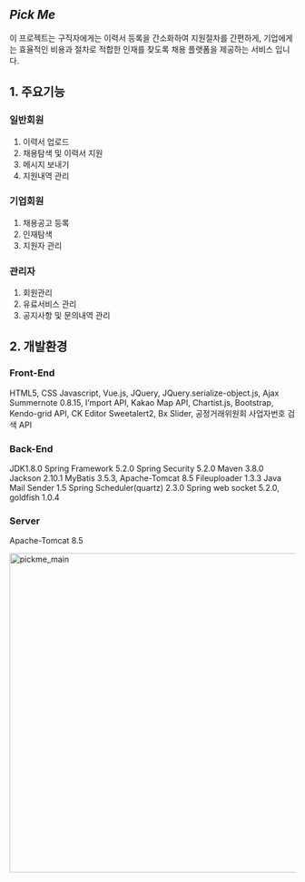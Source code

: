 ## _Pick Me_

 이 프로젝트는 구직자에게는 이력서 등록을 간소화하여 지원절차를 간편하게, 기업에게는 효율적인 비용과 절차로 적합한 인재를 찾도록 채용 플랫폼을 제공하는 서비스 입니다.

 ## 1. 주요기능
 ### 일반회원
 1. 이력서 업로드
 2. 채용탐색 및 이력서 지원
 3. 메시지 보내기
 4. 지원내역 관리

 ### 기업회원
 1. 채용공고 등록
 2. 인재탐색
 3. 지원자 관리

 ### 관리자
 1. 회원관리
 2. 유료서비스 관리
 3. 공지사항 및 문의내역 관리

## 2. 개발환경
### Front-End
HTML5, CSS
Javascript, Vue.js, JQuery, JQuery.serialize-object.js, Ajax
Summernote 0.8.15, I’mport API, Kakao Map API, Chartist.js, Bootstrap, Kendo-grid API, CK Editor
Sweetalert2, Bx Slider, 공정거래위원회 사업자번호 검색 API

### Back-End
JDK1.8.0
Spring Framework 5.2.0
Spring Security 5.2.0
Maven 3.8.0
Jackson 2.10.1
MyBatis 3.5.3,
Apache-Tomcat 8.5
Fileuploader 1.3.3
Java Mail Sender 1.5
Spring Scheduler(quartz) 2.3.0
Spring web socket 5.2.0, goldfish 1.0.4

### Server
Apache-Tomcat 8.5

<img width="563" alt="pickme_main" src="https://user-images.githubusercontent.com/55383234/89700552-f9905280-d969-11ea-8ced-84173684e04d.png">

